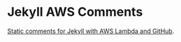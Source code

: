 # Jekyll AWS Comments

[Static comments for Jekyll with AWS Lambda and GitHub](http://ummels.github.io/jekyll-aws-comments).
